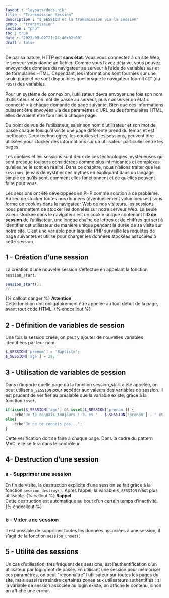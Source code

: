 ```yaml
---
layout : "layouts/docs.njk"
title : "Transmission Session"
description : "$_SESSION et la transmission via la session"
group : "transmission"
section : "php"
toc : true
date : "2022-09-02T21:24:46+02:00"
draft : false
---
```

De par sa nature, HTTP est **sans état**. Vous vous connectez à un site Web, le serveur vous donne un fichier.
Comme vous l’avez déjà vu, vous pouvez envoyer des données du navigateur au serveur à l’aide de variables `GET` et de formulaires HTML. 
Cependant, les informations sont fournies sur une seule page et ne sont disponibles que lorsque le navigateur fournit `GET` (ou `POST`) des variables.

Pour un système de connexion, l’utilisateur devra envoyer une fois son nom d’utilisateur et son mot de passe au serveur, 
puis conserver un état « connecté » à chaque demande de page suivante. Bien que ces informations puissent être envoyées via 
des paramètres d’URL ou des formulaires HTML, elles devraient être fournies à chaque page.  

Du point de vue de l’utilisateur, saisir son nom d’utilisateur et son mot de passe chaque fois qu’il visite une page différente prend du temps et est inefficace.
Deux technologies, les cookies et les sessions, peuvent être utilisées pour stocker des informations sur un utilisateur particulier entre les pages.

Les cookies et les sessions sont deux de ces technologies mystérieuses qui sont presque toujours considérées comme plus intimidantes et 
complexes qu’elles ne le sont en réalité. Dans ce chapitre, nous n’allons traiter que les `sessions`, 
je vais démystifier ces mythes en expliquant dans un langage simple ce qu’ils sont, comment elles fonctionnent et ce qu’elles peuvent faire pour vous.

Les sessions ont été développées en PHP comme solution à ce problème. Au lieu de stocker toutes nos données (éventuellement volumineuses) 
sous forme de cookies dans le navigateur Web de nos visiteurs, les sessions nous permettent de stocker les données sur notre serveur Web. 
La seule valeur stockée dans le navigateur est un cookie unique contenant l’**ID de session** de l’utilisateur, 
une longue chaîne de lettres et de chiffres qui sert à identifier cet utilisateur de manière unique pendant la durée de 
sa visite sur notre site. C’est une variable pour laquelle PHP surveille les requêtes de page suivantes et utilise pour 
charger les données stockées associées à cette session.
## 1 - Création d’une session
La création d’une nouvelle session s’effectue en appelant la fonction `session_start`.
```php
session_start();
// ...
```
{% callout danger %}
**Attention**  
Cette fonction doit obligatoirement être appelée au tout début de la page, avant tout code HTML.
{% endcallout %}
## 2 - Définition de variables de session
Une fois la session créée, on peut y ajouter de nouvelles variables identifiées par leur nom.
```php
$_SESSION['prenom'] = 'Baptiste';
$_SESSION['age'] = 39;
```
## 3 - Utilisation de variables de session
Dans n’importe quelle page où la fonction session_start a été appelée, on peut utiliser `$_SESSION` pour accéder aux valeurs 
des variables de session. Il est prudent de vérifier au préalable que la variable existe, grâce à la fonction `isset`.
```php
if(isset($_SESSION['age'] && isset($_SESSION['prenom']) {
    echo'Je te connais toujours ! Tu es ' . $_SESSION['prenom'] . ' et tu as ' . $_SESSION['age'] . ' ans.';
else{
    echo"Je ne te connais pas...";
}
```
Cette verification doit se faire à chaque page. Dans la cadre du pattern MVC, elle se fera dans le contrôleur.
## 4- Destruction d’une session
### a - Supprimer une session
En fin de visite, la destruction explicite d’une session se fait grâce à la fonction `session_destroy()`. 
Après l’appel, la variable `$_SESSION` n’est plus utilisable.
{% callout %}
**Rappel**  
Cette destruction est automatique au bout d’un certain temps d’inactivité.
{% endcallout %}
### b - Vider une session
Il est possible de supprimer toutes les données associées à une session, il s’agit de la fonction `session_unset()`
## 5 - Utilité des sessions
Un cas d’utilisation, très fréquent des sessions, est l’authentification d’un utilisateur par login/mot de passe. 
En utilisant une session pour mémoriser ces paramètres, on peut "reconnaître" l’utilisateur sur toutes les pages du site, mais aussi restreindre certaines zones aux utilisateurs authentifiés : si la variable de session associée au login existe, on affiche le contenu, sinon on affiche une erreur.
